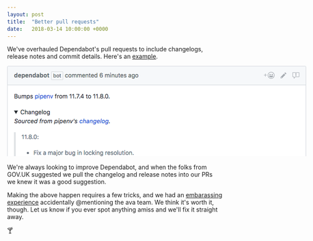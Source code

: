 ```yaml
---
layout: post
title:  "Better pull requests"
date:   2018-03-14 10:00:00 +0000
---
```


We've overhauled Dependabot's pull requests to include changelogs, release notes
and commit details. Here's an [example][example-pr].

<p class="image-medium">
  <img alt="Pull request tabs" style="max-width: 700px;" src="/images/blog/pull-request-tabs.png">
</p>

We're always looking to improve Dependabot, and when the folks from GOV.UK
suggested we pull the changelog and release notes into our PRs we knew it was a
good suggestion.

Making the above happen requires a few tricks, and we had an
[embarassing experience][ava-pr] accidentally @mentioning the ava team. We
think it's worth it, though. Let us know if you ever spot anything amiss and
we'll fix it straight away.

🍸

[example-pr]: https://github.com/y-yagi/travel_base/pull/467
[ava-pr]: https://github.com/y1ngyang/bigfive-web/pull/10
